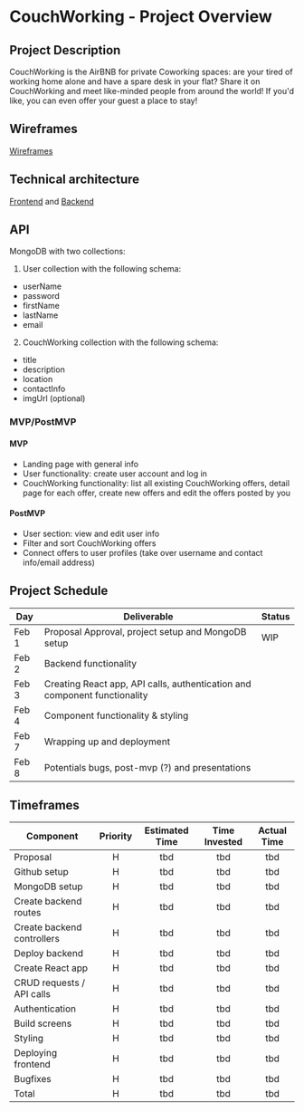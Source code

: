 # CouchWorking - Project Overview

## Project Description

CouchWorking is the AirBNB for private Coworking spaces: are your tired of working home alone and have a spare desk in your flat? Share it on CouchWorking and meet like-minded people from around the world! If you'd like, you can even offer your guest a place to stay!

## Wireframes

[Wireframes](https://whimsical.com/couch-working-screens-nj7gdn2Q4GeqsWc5pMkVm)

## Technical architecture

[Frontend](https://whimsical.com/couchworking-components-hierarchy-XFVwRNckhByMcumR12Hh8g) and [Backend](https://whimsical.com/couch-working-5z7fpHtMBA94BiigcXNXBX)

## API

MongoDB with two collections:

1) User collection with the following schema:
- userName
- password
- firstName
- lastName
- email

2) CouchWorking collection with the following schema:
- title
- description
- location
- contactInfo
- imgUrl (optional)

### MVP/PostMVP

#### MVP

- Landing page with general info
- User functionality: create user account and log in
- CouchWorking functionality: list all existing CouchWorking offers, detail page for each offer, create new offers and edit the offers posted by you

#### PostMVP

- User section: view and edit user info
- Filter and sort CouchWorking offers
- Connect offers to user profiles (take over username and contact info/email address)

## Project Schedule

| Day     | Deliverable                               | Status   |
| ------- | ----------------------------------------- | -------- |
| Feb 1 | Proposal Approval, project setup and MongoDB setup        |  WIP |
| Feb 2  | Backend functionality |  |
| Feb 3  | Creating React app, API calls, authentication and component functionality                          |  |
| Feb 4  | Component functionality & styling                       |  |
| Feb 7  | Wrapping up and deployment                |  |
| Feb 8  | Potentials bugs, post-mvp (?) and presentations                             |  |

## Timeframes

| Component                  | Priority | Estimated Time | Time Invested | Actual Time |
| -------------------------- | :------: | :------------: | :-----------: | :---------: |
| Proposal                   |    H     |      tbd      |     tbd      |    tbd     |
| Github setup             |    H     |     tbd      |      tbd      |     tbd     |
| MongoDB setup |    H     |      tbd       |      tbd      |     tbd     |
| Create backend routes          |    H     |      tbd      |     tbd      |    tbd     |
| Create backend controllers          |    H     |      tbd      |     tbd      |    tbd     |
| Deploy backend       |    H     |      tbd      |     tbd      |    tbd     |
| Create React app      |    H     |      tbd      |     tbd      |    tbd     |
| CRUD requests / API calls    |    H     |      tbd      |     tbd      |    tbd     |
| Authentication    |    H     |      tbd      |     tbd      |    tbd     |
| Build screens                    |    H     |      tbd      |     tbd      |    tbd     |
| Styling             |    H     |      tbd      |     tbd      |    tbd     |
| Deploying frontend           |    H     |      tbd      |     tbd      |    tbd     |
| Bugfixes           |    H     |      tbd      |     tbd      |    tbd     |
| Total                      |    H     |    tbd     |     tbd     |    tbd    |
